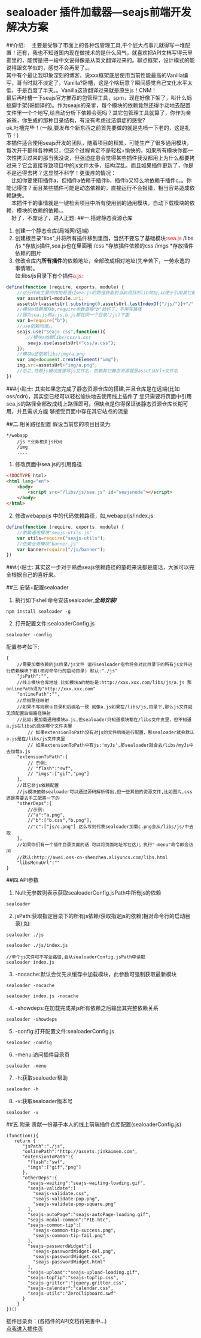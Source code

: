 # sealoader 插件加载器—seajs前端开发解决方案
##介绍: 
　主要是受够了市面上的各种包管理工具,干个屁大点事儿就得写一堆配置！还有，我也不知道国内现在做技术的是什么风气，就喜欢把API文档写得云里雾里的，能愣是把一段中文说得像是从英文翻译过来的。聊点框架，设计模式的能说得跟玄学似的，感觉不会再爱了。。<br>
  其中有个最让我印象深刻的博客，说xxx框架底层使用当前性能最高的Vanilla编写，哥当时就不淡定了，Vanilla?卧槽，这是个啥玩意？瞬间感觉自己文化水平太低，于是百度了半天。。Vanilla这货翻译过来就是原生js！CNM！<br>
  最后再吐槽一下seajs官方推荐的包管理工具，spm，现在好像下架了，叫什么蚂蚁脚手架(哥翻译的)。作为seajs的亲爹，每个模块的依赖竟然还得手动地去配置文件里一个个地写,给自动分析下依赖会死吗？其它包管理工具就算了，你作为亲爸爸，你生成的那种目录结构，有没有考虑过洁癖症的感受?<br>
  ok,吐槽完毕！(一般,要发布个新东西之前首先要做的就是先喷一下老的，这是礼节！)<br>
  本插件适合使用seajs开发的团队，随着项目的积累，可能生产了很多通用模块，每次开干都得各种拷贝，但这个过程肯定不是轻松+愉快的。如果所有模块你都一次性拷贝过来的那当我没说，但强迫症患会觉得某些插件我没都用上为什么都要拷过来？它会直接导致项目中的js文件太多，结构混乱。而且如果插件更新了，你是不是还得去拷？这显然不科学！更蛋疼的情况：<br>
　比如你要使用插件a，但插件a依赖于插件b，插件b又特么地依赖于插件c。。你能记得住？而且某些插件可能是动态依赖的，直接运行不会报错，相当容易造成依赖缺失。<br>
　本插件干的事情就是一键检索项目中所有使用到的通用模块，自动下载模块的依赖，模块的依赖的依赖。。<br>
　好了，不废话了，进入正题:
##一.搭建静态资源仓库

1. 创建一个静态仓库(局域网/远端)
2. 创建根目录"libs",并将所有插件移到里面，当然不要忘了基础模块:<font color=red>sea.js</font>
        /libs
            /js *存放js插件,sea.js也在里面哦
            /css *存放插件依赖的css
            /imgs *存放插件依赖的图片
3. 修改仓库内**所有插件**的依赖地址，全部改成相对地址(先辛苦下，一劳永逸的事情嘛)。<br>如:libs/js目录下有个插件<font color=red>a.js:</font>
```js
define(function (require, exports, module) {
    //这行代码主要的作用是通过sea.js的路径获取到当前项目的lib地址,以便于引用其它静态资源
    var assetsUrl=module.uri;
    assetsUrl=assetsUrl.substring(0,assetsUrl.lastIndexOf("/js/"))+"/";
    //模块a依赖模块b,require参数直接"b"就好了，不用写路径
    //因为sea.js和a.js,b.js都在同一个目录(/js)下面
    var b=require("b");
    //use依赖同理。。
    seajs.use("seajs-css",function(){
        //模块a依赖libs/css/a.css
        seajs.use(assetsUrl+"css/a.css");
    });
    //模块a还依赖libs/img/a.png 
    var img=document.createElement("img");
    img.src=assetsUrl+"img/a.png";
    //总之,依赖js模块直接写js文件名，依赖其它静态资源就是assetsUrl+文件名
})
```
###小贴士:
        其实如果您完成了静态资源仓库的搭建,并且仓库是在远端(比如oss/cdn)，其实您已经可以轻松愉快地去使用线上插件了
        您只需要将页面中引用sea.js的路径全部改成线上路径即可。但缺点是你得保证该静态资源仓库长期可用，并且需求方能
        够接受页面中存在其它站点的流量

##二.相关路径配置
假设当前您的项目目录为:

    */webapp
        /js *业务相关js代码
        /img
        .... 
1. 修改页面中sea.js的引用路径
```html
<!DOCTYPE html>
<html lang="en">
    <body>
        <script src="/libs/js/sea.js" id="seajsnode"></script>
    </body>
</html>    
```
2. 修改webapp/js 中的代码依赖路径，如,webapp/js/index.js:
```js
define(function (require, exports, module) {
    //依赖通用模块"seajs-utils.js"
    var utils=require("seajs-utils");
    //依赖业务模块"banner.js"
    var banner=require("/js/banner");
})
```
###小贴士:
        其实这一步对于熟悉seajs依赖路径的童鞋来说都是废话，大家可以完全根据自己的喜好来。

##三.安装+配置sealoader
1. 执行如下shell命令安装sealoader,***全局安装!***
```shell
npm install sealoader -g
```
2. 打开配置文件:sealoaderConfig.js
```shell
sealoader -config
```
配置参考如下:
```
{
    //需要加载依赖的js目录/js文件 运行sealoader指令将会对此目录下的所有js文件进行依赖模块下载(相对命令行的启动目录) 默认:"./js" 
    "jsPath":"",
    //线上模块仓库地址 比如模块a的地址是:http://xxx.xxx.com/libs/js/a.js 那onlinePath须为"http://xxx.xxx.com"
    "onlinePath":"",
    //后缀路径映射
    //如果不写则默认目录和后缀名一致 就像a.js如果在/libs/js,目录下,那么js文件就无须配置后缀路径映射
    //比如:要加载通用模块a.js,但sealoader只知道模块都在/libs文件夹里，但不知道a.js在libs的具体哪个文件夹里
        // 如果extensionToPath没有对js的文件后缀进行配置，那sealoader就会默认a.js是在/libs/js文件夹里
        // 如果extensionToPath中有js:'myJs',那sealoader就会去/libs/myJs中去加载a.js
    "extensionToPath":{
        // 示例:
        // "flash":"swf",
        // "imgs":["gif","png"]
    },
    //其它非js依赖配置
    //js模块依赖sealoader可以通过源码解析得出,但一些其他的资源文件,比如图片,css还是需要去手工配置一下的
    "otherDeps":{
        //示例:
        //"a":"a.png",
        //"b":["b.css","b.png"],
        //"c":["js/c.png"] 这么写则代表sealoader加载c.png会从/libs/js/中去取
    },
    //如果你们有一个插件目录页面的话 可以将页面地址写在这儿 执行"-menu"命令即会访问
    //默认:http://awei.oss-cn-shenzhen.aliyuncs.com/libs.html
    "libsMenuUrl":""
}
```

##四.API参数
1. Null:无参数则表示获取sealoaderConfig.jsPath中所有js的依赖
```shell
sealoader
```
2. jsPath:获取指定目录下的所有js依赖/获取指定js的依赖(相对命令行的启动目录),如:
```shell
sealoader ./js
```
```shell
sealoader ./js/index.js
```
```shell
//单个js文件可不写全路径,会从sealoaderConfig.jsPath中读取
sealoader index.js
```
3. -nocache:默认会优先从缓存中加载模块，此参数可强制获取最新模块
```shell
sealoader -nocache
```
```shell
sealoader index.js -nocache
```
4. -showdeps:在加载完成某js所有依赖之后输出其完整依赖关系
```shell
sealoader -showdeps
```
5. -config:打开配置文件:sealoaderConfig.js
```shell
sealoader -config
```
6. -menu:访问插件目录页
```shell
sealoader -menu
```
7. -h:获取sealoader帮助
```shell
sealoader -h
```
8. -v:获取sealoader版本号
```shell
sealoader -v
```

##五.附录
贡献一份基于本人的线上前端插件仓库配置(sealoaderConfig.js)
```
(function(){
   return {
      "jsPath":"./js",
      "onlinePath":"http://assets.jinkaimen.com",
      "extensionToPath":{
        "flash":"swf",
        "imgs":["gif","png"]
      },
      "otherDeps":{
        "seajs-waiting":"seajs-waiting-loading.gif",
        "seajs-validate":[
          "seajs-validate.css",
          "seajs-validate-pop.png",
          "seajs-validate-pop-square.png"
        ],
        "seajs-autoPage":"seajs-autoPage-loading.gif",
        "seajs-modal-common":"PIE.htc",
        "seajs-common-tip":[
          "seajs-common-tip-success.png",
          "seajs-common-tip-fail.png"
        ],
        "seajs-passwordWidget":[
          "seajs-passwordWidget-del.png",
          "seajs-passwordWidget.css",
          "seajs-passwordWidget.html"
        ],
        "seajs-upload":"seajs-upload-loading.gif",
        "seajs-topTip":"seajs-topTip.css",
        "seajs-gritter":"jquery.gritter.css",
        "seajs-calendar":"calendar.css",
        "seajs-utils":"ZeroClipboard.swf"
      }
    }
})()
```
插件目录页：(各插件的API文档待完善中...)<br>
[点我进入插件页](http://awei.oss-cn-shenzhen.aliyuncs.com/libs.html)

